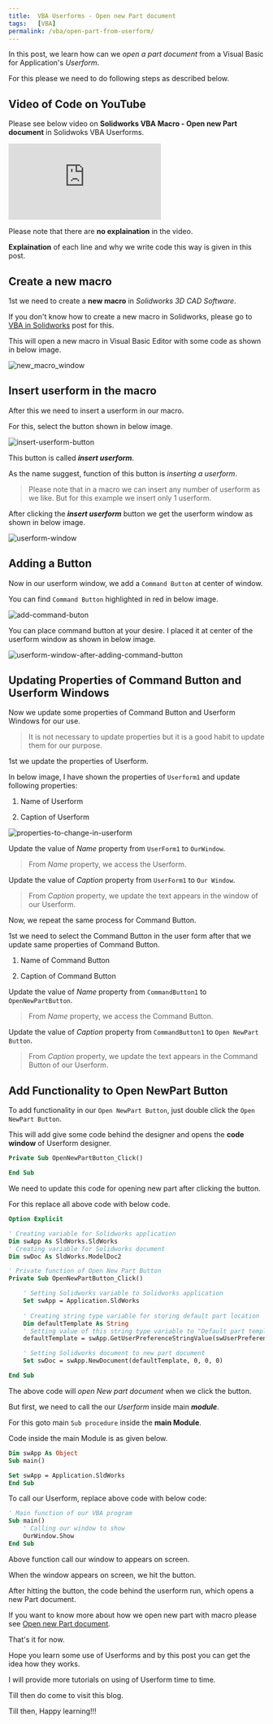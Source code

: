 ```yaml
---
title:  VBA Userforms - Open new Part document
tags:   [VBA]
permalink: /vba/open-part-from-userform/
---
```


In this post, we learn how can we *open a part document* from a Visual Basic for Application's *Userform*.

For this please we need to do following steps as described below.

## Video of Code on YouTube

Please see below video on **Solidworks VBA Macro - Open new Part document** in Solidwoks VBA Userforms.

<iframe src="https://www.youtube.com/embed/pXMMSDeXEwo" frameborder="0" allowfullscreen></iframe>

Please note that there are **no explaination** in the video. 

**Explaination** of each line and why we write code this way is given in this post.

## Create a new macro

1st we need to create a **new macro** in *Solidworks 3D CAD Software*.

If you don't know how to create a new macro in Solidworks, please go to [VBA in Solidworks](/solidworks-macros/vba-in-solidworks) post for this.

This will open a new macro in Visual Basic Editor with some code as shown in below image.

![new_macro_window](/assets/Solidworks_Images/Open_new_part_from_userform/1.new_macro_window.PNG) 

## Insert userform in the macro

After this we need to insert a userform in our macro.

For this, select the button shown in below image.

![insert-userform-button](/assets/Solidworks_Images/Open_new_part_from_userform/2.insert-userform-button.png)

This button is called ***insert userform***. 

As the name suggest, function of this button is *inserting a userform*.

> Please note that in a macro we can insert any number of userform as we like. But for this example we insert only 1 userform.

After clicking the ***insert userform*** button we get the userform window as shown in below image.

![userform-window](/assets/Solidworks_Images/Open_new_part_from_userform/3.userform-window.PNG)

## Adding a Button

Now in our userform window, we add a `Command Button` at center of window.

You can find `Command Button` highlighted in red in below image.

![add-command-buton](/assets/Solidworks_Images/Open_new_part_from_userform/4.add-command-button.png)

You can place command button at your desire. I placed it at center of the userform window as shown in below image.

![userform-window-after-adding-command-button](/assets/Solidworks_Images/Open_new_part_from_userform/5.userform-window-after-adding-command-button.PNG)

## Updating Properties of Command Button and Userform Windows

Now we update some properties of Command Button and Userform Windows for our use.

> It is not necessary to update properties but it is a good habit to update them for our purpose. 

1st we update the properties of Userform.

In below image, I have shown the properties of `Userform1` and update following properties:

1. Name of Userform

2. Caption of Userform

![properties-to-change-in-userform](/assets/Solidworks_Images/Open_new_part_from_userform/6.properties-to-change-in-userform.png)

Update the value of *Name* property from `UserForm1` to `OurWindow`.

> From *Name* property, we access the Userform.

Update the value of *Caption* property from `UserForm1` to `Our Window`.

> From *Caption* property, we update the text appears in the window of our Userform.

Now, we repeat the same process for Command Button.

1st we need to select the Command Button in the user form after that we update same properties of Command Button.

1. Name of Command Button

2. Caption of Command Button

Update the value of *Name* property from `CommandButton1` to `OpenNewPartButton`.

> From *Name* property, we access the Command Button.

Update the value of *Caption* property from `CommandButton1` to `Open NewPart Button`.

> From *Caption* property, we update the text appears in the Command Button of our Userform.

## Add Functionality to Open NewPart Button

To add functionality in our `Open NewPart Button`, just double click the `Open NewPart Button`.

This will add give some code behind the designer and opens the **code window** of Userform designer.

```vb
Private Sub OpenNewPartButton_Click()

End Sub
```

We need to update this code for opening new part after clicking the button.

For this replace all above code with below code.

```vb
Option Explicit

' Creating variable for Solidworks application
Dim swApp As SldWorks.SldWorks
' Creating variable for Solidworks document
Dim swDoc As SldWorks.ModelDoc2

' Private function of Open New Part Button 
Private Sub OpenNewPartButton_Click()

    ' Setting Solidworks variable to Solidworks application
    Set swApp = Application.SldWorks
    
    ' Creating string type variable for storing default part location
    Dim defaultTemplate As String
    ' Setting value of this string type variable to "Default part template"
    defaultTemplate = swApp.GetUserPreferenceStringValue(swUserPreferenceStringValue_e.swDefaultTemplatePart)

    ' Setting Solidworks document to new part document
    Set swDoc = swApp.NewDocument(defaultTemplate, 0, 0, 0)

End Sub
```

The above code will *open New part document* when we click the button.

But first, we need to call the our *Userform* inside main ***module***.

For this goto main `Sub procedure` inside the **main Module**.

Code inside the main Module is as given below.

```vb
Dim swApp As Object
Sub main()

Set swApp = Application.SldWorks
End Sub
```

To call our Userform, replace above code with below code:

```vb
' Main function of our VBA program
Sub main()
    ' Calling our window to show
    OurWindow.Show
End Sub
```

Above function call our window to appears on screen.

When the window appears on screen, we hit the button.

After hitting the button, the code behind the userform run, which opens a new Part document.

If you want to know more about how we open new part with macro please see [Open new Part document](/solidworks-macros/open-new-document/).

That's it for now.

Hope you learn some use of Userforms and by this post you can get the idea how they works.

I will provide more tutorials on using of Userform time to time.

Till then do come to visit this blog.

Till then, Happy learning!!!


